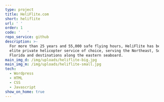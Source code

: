 ```yaml
---
type: project
title: HeliFlite.com
short: heliflite
url: ' '
order: 1
code: '   '
repo_service: github
description: >-
  For more than 25 years and 55,000 safe flying hours, HeliFlite has been the
  elite private helicopter service of choice, serving the Northeast, South
  Florida and destinations along the eastern seaboard.
main_img_d: /img/uploads/heliflite-big.jpg
main_img_m: /img/uploads/heliflite-small.jpg
tech:
  - Wordpress
  - HTML
  - CSS
  - Javascript
show_on_home: true
---
```


